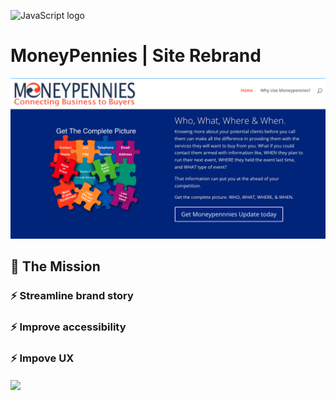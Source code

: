 
![JavaScript logo]([https://img.shields.io/badge/React-20232A?style=for-the-badge&logo=react&logoColor=61DAFB](https://img.shields.io/badge/logo-javascript-blue?logo=javascript)) 
# MoneyPennies | Site Rebrand  

![Original landing page](/public/images/readme-images/moneypennies-OG-landingpage.png?raw=true)

## 🚀 The Mission
### ⚡ Streamline brand story<br>
### ⚡ Improve accessibility<br> 
### ⚡ Impove UX<br>

<img src="https://images.pexels.com/photos/211122/pexels-photo-211122.jpeg?auto=compress&cs=tinysrgb&w=1260&h=750&dpr=1" width="500px" align="center">


